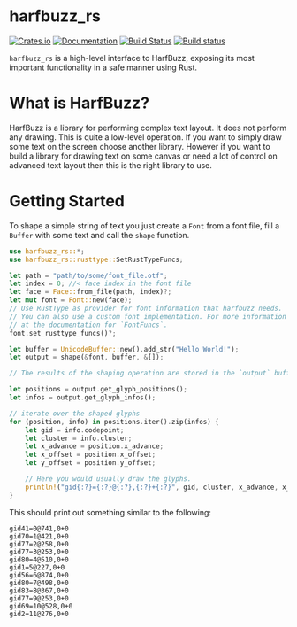 # harfbuzz_rs

[![Crates.io](https://img.shields.io/crates/v/harfbuzz_rs.svg)](https://crates.io/crates/harfbuzz_rs)
[![Documentation](https://docs.rs/harfbuzz_rs/badge.svg)](https://docs.rs/harfbuzz_rs)
[![Build Status](https://travis-ci.org/manuel-rhdt/harfbuzz_rs.svg?branch=master)](https://travis-ci.org/manuel-rhdt/harfbuzz_rs)
[![Build status](https://ci.appveyor.com/api/projects/status/tg2xpx3am2iw7nxr?svg=true)](https://ci.appveyor.com/project/manuel-rhdt/harfbuzz-rs)


`harfbuzz_rs` is a high-level interface to HarfBuzz, exposing its most important functionality
in a safe manner using Rust.

# What is HarfBuzz?
HarfBuzz is a library for performing complex text layout. It does not perform any drawing. This
is quite a low-level operation. If you want to simply draw some text on the screen choose
another library. However if you want to build a library for drawing text on some canvas or
need a lot of control on advanced text layout then this is the right library to use.

# Getting Started

To shape a simple string of text you just create a `Font` from a font file, fill a `Buffer`
with some text and call the `shape` function.

```rust
use harfbuzz_rs::*;
use harfbuzz_rs::rusttype::SetRustTypeFuncs;

let path = "path/to/some/font_file.otf";
let index = 0; //< face index in the font file
let face = Face::from_file(path, index)?;
let mut font = Font::new(face);
// Use RustType as provider for font information that harfbuzz needs.
// You can also use a custom font implementation. For more information look
// at the documentation for `FontFuncs`.
font.set_rusttype_funcs()?;

let buffer = UnicodeBuffer::new().add_str("Hello World!");
let output = shape(&font, buffer, &[]);

// The results of the shaping operation are stored in the `output` buffer.

let positions = output.get_glyph_positions();
let infos = output.get_glyph_infos();

// iterate over the shaped glyphs
for (position, info) in positions.iter().zip(infos) {
    let gid = info.codepoint;
    let cluster = info.cluster;
    let x_advance = position.x_advance;
    let x_offset = position.x_offset;
    let y_offset = position.y_offset;

    // Here you would usually draw the glyphs.
    println!("gid{:?}={:?}@{:?},{:?}+{:?}", gid, cluster, x_advance, x_offset, y_offset);
}
```
This should print out something similar to the following:

```text
gid41=0@741,0+0
gid70=1@421,0+0
gid77=2@258,0+0
gid77=3@253,0+0
gid80=4@510,0+0
gid1=5@227,0+0
gid56=6@874,0+0
gid80=7@498,0+0
gid83=8@367,0+0
gid77=9@253,0+0
gid69=10@528,0+0
gid2=11@276,0+0
```